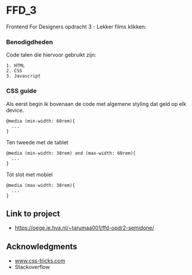 # FFD_3

Frontend For Designers opdracht 3 - Lekker films klikken:

### Benodigdheden

Code talen die hiervoor gebruikt zijn:

```
1. HTML
2. CSS
3. Javascript

```

### CSS guide

Als eerst begin ik bovenaan de code met algemene styling dat geld op elk device.
```
@media (min-width: 60rem){
  ...
}
```

Ten tweede met de tablet
```
@media (min-width: 30rem) and (max-width: 60rem){
  ...
}
```
Tot slot met mobiel
```
@media (max-width: 30rem){
  ...
}
```

## Link to project

* https://oege.ie.hva.nl/~tarumaa001/ffd-opdr2-semidone/

## Acknowledgments

* www.css-tricks.com
* Stackoverflow
